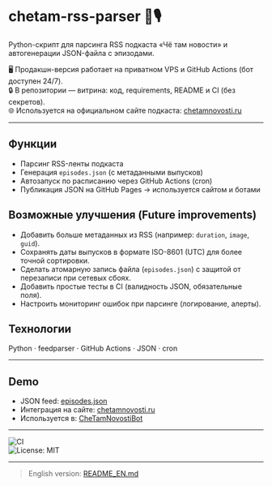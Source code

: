 # chetam-rss-parser 🔄🎙️

Python-скрипт для парсинга RSS подкаста «Чё там новости» и автогенерации JSON-файла с эпизодами.  

🖥️ Продакшн-версия работает на приватном VPS и GitHub Actions (бот доступен 24/7).  
🔒 В репозитории — витрина: код, requirements, README и CI (без секретов).  
🌐 Используется на официальном сайте подкаста: [chetamnovosti.ru](https://chetamnovosti.ru)

---

## Функции
- Парсинг RSS-ленты подкаста  
- Генерация `episodes.json` (с метаданными выпусков)  
- Автозапуск по расписанию через GitHub Actions (cron)  
- Публикация JSON на GitHub Pages → используется сайтом и ботами

## Возможные улучшения (Future improvements)

- Добавить больше метаданных из RSS (например: `duration`, `image`, `guid`).  
- Сохранять даты выпусков в формате ISO-8601 (UTC) для более точной сортировки.  
- Сделать атомарную запись файла (`episodes.json`) с защитой от перезаписи при сетевых сбоях.  
- Добавить простые тесты в CI (валидность JSON, обязательные поля).  
- Настроить мониторинг ошибок при парсинге (логирование, алерты).

## Технологии
Python · feedparser · GitHub Actions · JSON · cron  

---

## Demo
- JSON feed: [episodes.json](https://pepstrik.github.io/chetam-rss-parser/episodes.json)  
- Интеграция на сайте: [chetamnovosti.ru](https://chetamnovosti.ru)  
- Используется в: [CheTamNovostiBot](https://github.com/pepstrik/CheTamNovostiBot)

---

![CI](https://github.com/pepstrik/chetam-rss-parser/actions/workflows/ci.yml/badge.svg)  
![License: MIT](https://img.shields.io/badge/License-MIT-green.svg)

---

> English version: [README_EN.md](README_EN.md)
